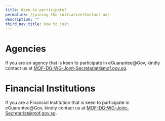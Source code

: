 ```yaml
---
title: Keen to participate?
permalink: /joining-the-initiative/Contact-us/
description: ""
third_nav_title: How to join
---
```


# Agencies
If you are an agency that is keen to participate in eGuarantee@Gov, kindly contact us at MOF-DG-WG-Joint-Secretariat@mof.gov.sg. 

# Financial Institutions
If you are a Financial Institution that is keen to participate in eGuarantee@Gov, kindly contact us at MOF-DG-WG-Joint-Secretariat@mof.gov.sg.